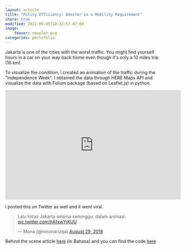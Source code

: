 ```yaml
---
layout: article
title: "Policy Efficiency: Booster is a Mobility Requirement"
share: true
modified: 2022-09-05T18:32:57-07:00
image:
    teaser: newplot.png
categories: portofolio
---
```


Jakarta is one of the cities with the worst traffic. You might find yourself hours in a car on your way back home even though it's only a 10 miles trip (16 km).

To visualize the condition, I created an animation of the traffic during the "Independence Week". I obtained the data through HERE Maps API and visualize the data with Folium package (based on Leaflet.js) in python.

<iframe width="560" height="350" src="https://www.youtube.com/embed/ddA2lXw6qPU?rel=0&amp;showinfo=0" frameborder="0" allow="autoplay; encrypted-media" allowfullscreen></iframe>

I posted this on Twitter as well and it went viral.

<blockquote class="twitter-tweet" data-lang="en"><p lang="in" dir="ltr">Lalu lintas Jakarta selama seminggu, dalam animasi. <a href="https://t.co/hA1xwYjKUU">pic.twitter.com/hA1xwYjKUU</a></p>&mdash; Mona (@nmonarizqa) <a href="https://twitter.com/nmonarizqa/status/1034855516495724544?ref_src=twsrc%5Etfw">August 29, 2018</a></blockquote>
<script async src="https://platform.twitter.com/widgets.js" charset="utf-8"></script>


Behind the scene article [here](https://medium.com/@nmonarizqa/lalu-lintas-jakarta-di-pekan-kemerdekaan-2f0d67c23240) (in Bahasa) and you can find the code [here](https://github.com/nmonarizqa/weekly-viz/tree/master/jakarta-weekly-traffic)
